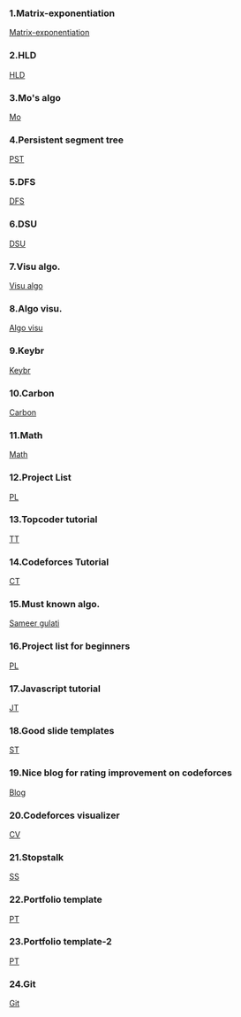 ### 1.Matrix-exponentiation 
[Matrix-exponentiation](https://procoderforu.com/matrix-exponentiation/)<br>

### 2.HLD 
[HLD](https://blog.anudeep2011.com/heavy-light-decomposition/)<br>

### 3.Mo's algo 
[Mo](https://blog.anudeep2011.com/category/algorithms/)<br>

### 4.Persistent segment tree 
[PST](https://blog.anudeep2011.com/category/segment-trees/)<br>

### 5.DFS 
[DFS](https://cp-algorithms.com/graph/depth-first-search.html)<br>

### 6.DSU
[DSU](https://cp-algorithms.com/data_structures/disjoint_set_union.html)<br>

### 7.Visu algo.
[Visu algo](https://visualgo.net/en)<br>

### 8.Algo visu.
[Algo visu](https://algorithm-visualizer.org/dynamic-programming/knapsack-problem)<br>

### 9.Keybr 
[Keybr](https://www.keybr.com/)<br>

### 10.Carbon
[Carbon](https://carbon.now.sh/)<br>

### 11.Math
[Math](https://github.com/rossant/awesome-math)<br>

### 12.Project List
[PL](https://www.dreamincode.net/forums/topic/78802-martyr2s-mega-project-ideas-list/)<br>

### 13.Topcoder tutorial
[TT](https://www.topcoder.com/community/competitive-programming/tutorials/)<br>

### 14.Codeforces Tutorial
[CT](https://codeforces.com/blog/entry/57282)<br>

### 15.Must known algo.
[Sameer gulati](https://www.quora.com/What-is-a-list-of-data-structures-that-a-competitive-programmer-must-know)<br>

### 16.Project list for beginners
[PL](https://www.dreamincode.net/forums/topic/78802-martyr2s-mega-project-ideas-list/)<br>

### 17.Javascript tutorial
[JT](https://javascript.info/)<br>

### 18.Good slide templates
[ST](https://slidesgo.com/school)<br>

### 19.Nice blog for rating improvement on codeforces
[Blog](https://codeforces.com/blog/entry/53341)<br>

### 20.Codeforces visualizer
[CV](https://cfviz.netlify.app/)<br>

### 21.Stopstalk
[SS](https://www.stopstalk.com/dashboard)<br>

### 22.Portfolio template
[PT](https://blog.prototypr.io/top-10-free-online-portfolio-websites-to-create-perfect-ux-ui-design-portfolios-4406b34f4ce)<br>

### 23.Portfolio template-2
[PT](https://codeburst.io/10-awesome-web-developer-portfolios-d266b32e6154)<br>

### 24.Git 
[Git](https://dev.to/juni/git-and-github---must-know-commands-to-make-your-first-commit-333c)<br>
